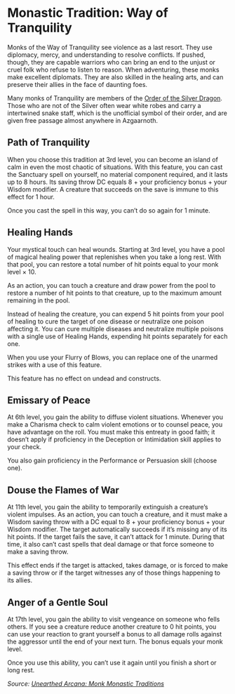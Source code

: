# Monastic Tradition: Way of Tranquility
Monks of the Way of Tranquility see violence as a last resort. They use diplomacy, mercy, and understanding to resolve conflicts. If pushed, though, they are capable warriors who can bring an end to the unjust or cruel folk who refuse to listen to reason. When adventuring, these monks make excellent diplomats. They are also skilled in the healing arts, and can preserve their allies in the face of daunting foes.

Many monks of Tranquility are members of the [Order of the Silver Dragon](../../Organizations/DraconicOrder/Silver.md). Those who are not of the Silver often wear white robes and carry a intertwined snake staff, which is the unofficial symbol of their order, and are given free passage almost anywhere in Azgaarnoth.

## Path of Tranquility
When you choose this tradition at 3rd level, you can become an island of calm in even the most chaotic of situations. With this feature, you can cast the Sanctuary spell on yourself, no material component required, and it lasts up to 8 hours. Its saving throw DC equals 8 + your proficiency bonus + your Wisdom modifier. A creature that succeeds on the save is immune to this effect for 1 hour.

Once you cast the spell in this way, you can’t do so again for 1 minute.

## Healing Hands
Your mystical touch can heal wounds. Starting at 3rd level, you have a pool of magical healing power that replenishes when you take a long rest. With that pool, you can restore a total number of hit points equal to your monk level × 10.

As an action, you can touch a creature and draw power from the pool to restore a number of hit points to that creature, up to the maximum amount remaining in the pool.

Instead of healing the creature, you can expend 5 hit points from your pool of healing to cure the target of one disease or neutralize one poison affecting it. You can cure multiple diseases and neutralize multiple poisons with a single use of Healing Hands, expending hit points separately for each one.

When you use your Flurry of Blows, you can replace one of the unarmed strikes with a use of this feature.

This feature has no effect on undead and constructs.

## Emissary of Peace
At 6th level, you gain the ability to diffuse violent situations. Whenever you make a Charisma check to calm violent emotions or to counsel peace, you have advantage on the roll. You must make this entreaty in good faith; it doesn’t apply if proficiency in the Deception or Intimidation skill applies to your check.

You also gain proficiency in the Performance or Persuasion skill (choose one).

## Douse the Flames of War
At 11th level, you gain the ability to temporarily extinguish a creature’s violent impulses. As an action, you can touch a creature, and it must make a Wisdom saving throw with a DC equal to 8 + your proficiency bonus + your Wisdom modifier. The target automatically succeeds if it’s missing any of its hit points. If the target fails the save, it can’t attack for 1 minute. During that time, it also can’t cast spells that deal damage or that force someone to make a saving throw.

This effect ends if the target is attacked, takes damage, or is forced to make a saving throw or if the target witnesses any of those things happening to its allies.

## Anger of a Gentle Soul
At 17th level, you gain the ability to visit vengeance on someone who fells others. If you see a creature reduce another creature to 0 hit points, you can use your reaction to grant yourself a bonus to all damage rolls against the aggressor until the end of your next turn. The bonus equals your monk level.

Once you use this ability, you can’t use it again until you finish a short or long rest.

*Source: [Unearthed Arcana: Monk Monastic Traditions](https://dnd.wizards.com/articles/unearthed-arcana/monk-monastic-traditions)*